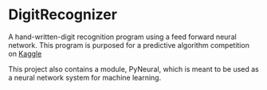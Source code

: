DigitRecognizer
===============

A hand-written-digit recognition program using a feed forward neural network. This program is purposed for a predictive algorithm competition on <a href="http://kaggle.com">Kaggle</a>

This project also contains a module, PyNeural, which is meant to be used as a neural network system for machine learning.
